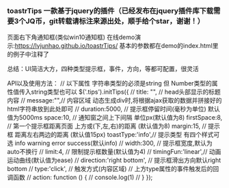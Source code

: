 ### toastrTips  一款基于jquery的插件（已经发布在jquery插件库下载需要3个JQ币，git转载请标注来源出处，顺手给个star，谢谢！）
页面右下角通知框(类似win10通知框)
在线demo演示:https://lvjunhao.github.io/toastrTips/
基本的参数都在demo的index.html里的例子中注释了

总结：UI简洁大方，四种类型提示框，事件，方向，等都可配置，很灵活

API以及使用方法：
// 以下属性 字符串类型的必须是string 但 Number类型的属性值传入string类型也可以
			$('.tips').initTips({
				// title: "", // head头部显示的标题内容
                // message:"",// 内容区域 动态生成div时,将根据ajax获取的数据并拼接好的html字符串放到此处即可
				// duration:5000, // 提示框停留时间(毫秒为单位)  默认值为5000ms
				space:10, // 通知窗之间上下间隔 单位px(默认值为8)
				firstSpace:8, // 第一个提示框距离页面 上方或(下,左,右)的距离 (默认值为8)
				margin:15, // 提示框 距离左右两边的距离 (默认值15px)
				toastType:'info',// 提示类型 有四个样式可选 info warning error success(默认info)
				// width:300, // 提示框宽度,默认为auto不换行
				// limit:4, // 限制提示框数量(默认值为4)
				// timingFun:'linear',// 动画运动曲线(默认值为ease)
				// direction:'right bottom', // 提示框滑出方向默认right bottom
				// type:'click', // 触发方式(内容区域)
				// 上方type属性的事件触发后的回调函数
                // action: function () {
                //     console.log(1)
                // }
			});
